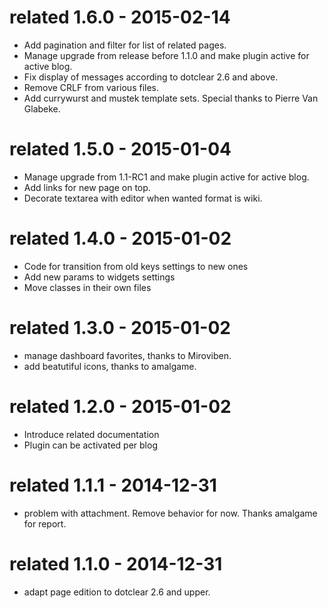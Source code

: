 related 1.6.0 - 2015-02-14
==========================
* Add pagination and filter for list of related pages.
* Manage upgrade from release before 1.1.0 and make plugin active for active blog.
* Fix display of messages according to dotclear 2.6 and above.
* Remove CRLF from various files.
* Add currywurst and mustek template sets.
  Special thanks to Pierre Van Glabeke.

related 1.5.0 - 2015-01-04
==========================
* Manage upgrade from 1.1-RC1 and make plugin active for active blog.
* Add links for new page on top.
* Decorate textarea with editor when wanted format is wiki.

related 1.4.0 - 2015-01-02
==========================
* Code for transition from old keys settings to new ones
* Add new params to widgets settings
* Move classes in their own files

related 1.3.0 - 2015-01-02
==========================
* manage dashboard favorites, thanks to  Miroviben.
* add beatutiful icons, thanks to amalgame.

related 1.2.0 - 2015-01-02
==========================
* Introduce related documentation
* Plugin can be activated per blog

related 1.1.1 - 2014-12-31
==========================
* problem with attachment. Remove behavior for now.
  Thanks amalgame for report.

related 1.1.0 - 2014-12-31
==========================
* adapt page edition to dotclear 2.6 and upper.
